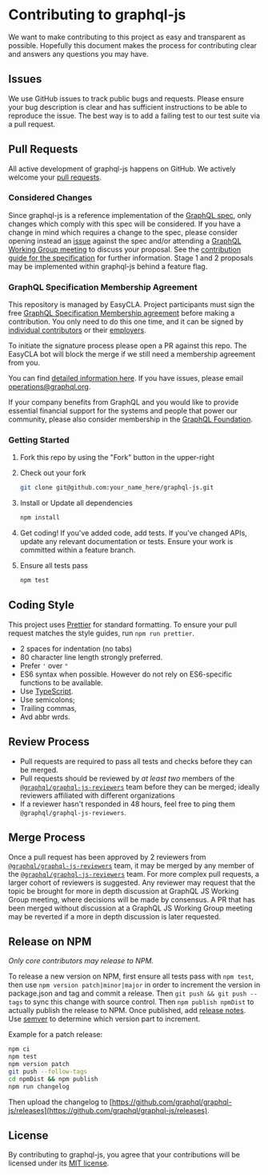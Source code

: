 # Contributing to graphql-js

We want to make contributing to this project as easy and transparent as
possible. Hopefully this document makes the process for contributing clear and
answers any questions you may have.

## Issues

We use GitHub issues to track public bugs and requests. Please ensure your bug
description is clear and has sufficient instructions to be able to reproduce the
issue. The best way is to add a failing test to our test suite via a pull request.

## Pull Requests

All active development of graphql-js happens on GitHub. We actively welcome
your [pull requests](https://help.github.com/articles/creating-a-pull-request).

### Considered Changes

Since graphql-js is a reference implementation of the
[GraphQL spec](https://graphql.github.io/graphql-spec/), only changes which comply
with this spec will be considered. If you have a change in mind which requires a
change to the spec, please consider opening instead an
[issue](https://github.com/graphql/graphql-spec/issues/) against the spec and/or attending a [GraphQL Working Group meeting](https://github.com/graphql/graphql-wg) to discuss your proposal. See the [contribution guide for the specification](https://github.com/graphql/graphql-spec/blob/main/CONTRIBUTING.md) for further information. Stage 1 and 2 proposals may be implemented within graphql-js behind a feature flag.

### GraphQL Specification Membership Agreement

This repository is managed by EasyCLA. Project participants must sign the free [GraphQL Specification Membership agreement](https://preview-spec-membership.graphql.org) before making a contribution. You only need to do this one time, and it can be signed by [individual contributors](http://individual-spec-membership.graphql.org/) or their [employers](http://corporate-spec-membership.graphql.org/).

To initiate the signature process please open a PR against this repo. The EasyCLA bot will block the merge if we still need a membership agreement from you.

You can find [detailed information here](https://github.com/graphql/graphql-wg/tree/main/membership). If you have issues, please email [operations@graphql.org](mailto:operations@graphql.org).

If your company benefits from GraphQL and you would like to provide essential financial support for the systems and people that power our community, please also consider membership in the [GraphQL Foundation](https://foundation.graphql.org/join).

### Getting Started

1. Fork this repo by using the "Fork" button in the upper-right

2. Check out your fork

   ```sh
   git clone git@github.com:your_name_here/graphql-js.git
   ```

3. Install or Update all dependencies

   ```sh
   npm install
   ```

4. Get coding! If you've added code, add tests. If you've changed APIs, update
   any relevant documentation or tests. Ensure your work is committed within a
   feature branch.

5. Ensure all tests pass

   ```sh
   npm test
   ```

## Coding Style

This project uses [Prettier](https://prettier.io/) for standard formatting. To
ensure your pull request matches the style guides, run `npm run prettier`.

- 2 spaces for indentation (no tabs)
- 80 character line length strongly preferred.
- Prefer `'` over `"`
- ES6 syntax when possible. However do not rely on ES6-specific functions to be available.
- Use [TypeScript](https://www.typescriptlang.org).
- Use semicolons;
- Trailing commas,
- Avd abbr wrds.

## Review Process

- Pull requests are required to pass all tests and checks before they can be merged.
- Pull requests should be reviewed by _at least two_ members of the [`@graphql/graphql-js-reviewers`](https://github.com/orgs/graphql/teams/graphql-js-reviewers) team before they can be merged; ideally reviewers affiliated with different organizations
- If a reviewer hasn't responded in 48 hours, feel free to ping them `@graphql/graphql-js-reviewers`.

## Merge Process

Once a pull request has been approved by 2 reviewers from [`@graphql/graphql-js-reviewers`](https://github.com/orgs/graphql/teams/graphql-js-reviewers) team, it may be merged by any member of the [`@graphql/graphql-js-reviewers`](https://github.com/orgs/graphql/teams/graphql-js-reviewers-write) team. For more complex pull requests, a larger cohort of reviewers is suggested. Any reviewer may request that the topic be brought for more in depth discussion at GraphQL JS Working Group meeting, where decisions will be made by consensus. A PR that has been merged without discussion at a GraphQL JS Working Group meeting may be reverted if a more in depth discussion is later requested.

## Release on NPM

_Only core contributors may release to NPM._

To release a new version on NPM, first ensure all tests pass with `npm test`,
then use `npm version patch|minor|major` in order to increment the version in
package.json and tag and commit a release. Then `git push && git push --tags`
to sync this change with source control. Then `npm publish npmDist` to actually
publish the release to NPM.
Once published, add [release notes](https://github.com/graphql/graphql-js/releases).
Use [semver](https://semver.org/) to determine which version part to increment.

Example for a patch release:

```sh
npm ci
npm test
npm version patch
git push --follow-tags
cd npmDist && npm publish
npm run changelog
```

Then upload the changelog to [https://github.com/graphql/graphql-js/releases](https://github.com/graphql/graphql-js/releases).

## License

By contributing to graphql-js, you agree that your contributions will be
licensed under its [MIT license](../LICENSE).
